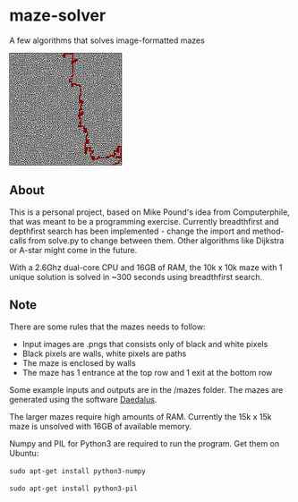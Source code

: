 # maze-solver
A few algorithms that solves image-formatted mazes

![maze image](/mazes/braid200-out.png)

## About

This is a personal project, based on Mike Pound's idea from Computerphile, that was meant to be a programming exercise.
Currently breadthfirst and depthfirst search has been implemented - change the import and method-calls from solve.py to
change between them. Other algorithms like Dijkstra or A-star might come in the future.

With a 2.6Ghz dual-core CPU and 16GB of RAM, the 10k x 10k maze with 1 unique solution is solved in ~300 seconds using breadthfirst search. 

## Note

There are some rules that the mazes needs to follow:
- Input images are .pngs that consists only of black and white pixels
- Black pixels are walls, white pixels are paths
- The maze is enclosed by walls
- The maze has 1 entrance at the top row and 1 exit at the bottom row

Some example inputs and outputs are in the /mazes folder. The mazes are generated using the software [Daedalus](http://www.astrolog.org/labyrnth/daedalus.htm).

The larger mazes require high amounts of RAM. Currently the 15k x 15k maze is unsolved with 16GB of available memory.


Numpy and PIL for Python3 are required to run the program.
Get them on Ubuntu:

`sudo apt-get install python3-numpy`


`sudo apt-get install python3-pil`
